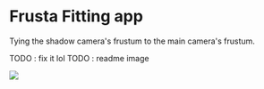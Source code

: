 
# Frusta Fitting app

Tying the shadow camera's frustum to the main camera's frustum. 

TODO : fix it lol
TODO : readme image

<img src="res/readme.png">
